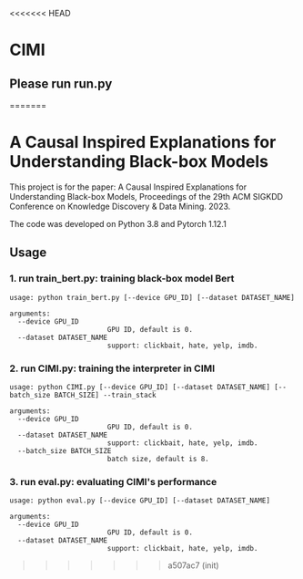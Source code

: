<<<<<<< HEAD
# CIMI

## Please run run.py
=======
# A Causal Inspired Explanations for Understanding Black-box Models

This project is for the paper: A Causal Inspired Explanations for Understanding Black-box Models, Proceedings of the
29th ACM SIGKDD Conference on Knowledge Discovery & Data Mining. 2023.

The code was developed on Python 3.8 and Pytorch 1.12.1

## Usage

### 1. run train_bert.py: training black-box model Bert
```
usage: python train_bert.py [--device GPU_ID] [--dataset DATASET_NAME]

arguments:
  --device GPU_ID
                        GPU ID, default is 0.
  --dataset DATASET_NAME
                        support: clickbait, hate, yelp, imdb.
```

### 2. run CIMI.py: training the interpreter in CIMI
```
usage: python CIMI.py [--device GPU_ID] [--dataset DATASET_NAME] [--batch_size BATCH_SIZE] --train_stack

arguments:
  --device GPU_ID
                        GPU ID, default is 0.
  --dataset DATASET_NAME
                        support: clickbait, hate, yelp, imdb.
  --batch_size BATCH_SIZE
                        batch size, default is 8.
```

### 3. run eval.py: evaluating CIMI's performance
```
usage: python eval.py [--device GPU_ID] [--dataset DATASET_NAME]

arguments:
  --device GPU_ID
                        GPU ID, default is 0.
  --dataset DATASET_NAME
                        support: clickbait, hate, yelp, imdb.
```
>>>>>>> a507ac7 (init)
